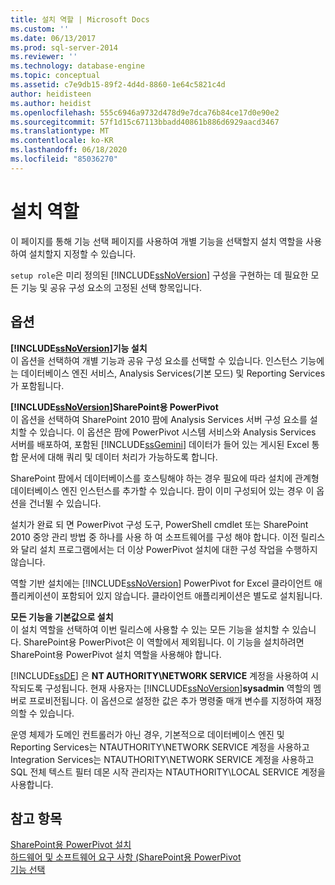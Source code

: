 ```yaml
---
title: 설치 역할 | Microsoft Docs
ms.custom: ''
ms.date: 06/13/2017
ms.prod: sql-server-2014
ms.reviewer: ''
ms.technology: database-engine
ms.topic: conceptual
ms.assetid: c7e9db15-89f2-4d4d-8860-1e64c5821c4d
author: heidisteen
ms.author: heidist
ms.openlocfilehash: 555c6946a9732d478d9e7dca76b84ce17d0e90e2
ms.sourcegitcommit: 57f1d15c67113bbadd40861b886d6929aacd3467
ms.translationtype: MT
ms.contentlocale: ko-KR
ms.lasthandoff: 06/18/2020
ms.locfileid: "85036270"
---
```

# <a name="setup-role"></a>설치 역할
  이 페이지를 통해 기능 선택 페이지를 사용하여 개별 기능을 선택할지 설치 역할을 사용하여 설치할지 지정할 수 있습니다.  
  
 `setup role`은 미리 정의된 [!INCLUDE[ssNoVersion](../../includes/ssnoversion-md.md)] 구성을 구현하는 데 필요한 모든 기능 및 공유 구성 요소의 고정된 선택 항목입니다.  
  
## <a name="options"></a>옵션  
 **[!INCLUDE[ssNoVersion](../../includes/ssnoversion-md.md)]기능 설치**  
 이 옵션을 선택하여 개별 기능과 공유 구성 요소를 선택할 수 있습니다. 인스턴스 기능에는 데이터베이스 엔진 서비스, Analysis Services(기본 모드) 및 Reporting Services가 포함됩니다.  
  
 **[!INCLUDE[ssNoVersion](../../includes/ssnoversion-md.md)]SharePoint용 PowerPivot**  
 이 옵션을 선택하여 SharePoint 2010 팜에 Analysis Services 서버 구성 요소를 설치할 수 있습니다. 이 옵션은 팜에 PowerPivot 시스템 서비스와 Analysis Services 서버를 배포하여, 포함된 [!INCLUDE[ssGemini](../../includes/ssgemini-md.md)] 데이터가 들어 있는 게시된 Excel 통합 문서에 대해 쿼리 및 데이터 처리가 가능하도록 합니다.  
  
 SharePoint 팜에서 데이터베이스를 호스팅해야 하는 경우 필요에 따라 설치에 관계형 데이터베이스 엔진 인스턴스를 추가할 수 있습니다. 팜이 이미 구성되어 있는 경우 이 옵션을 건너뛸 수 있습니다.  
  
 설치가 완료 되 면 PowerPivot 구성 도구, PowerShell cmdlet 또는 SharePoint 2010 중앙 관리 방법 중 하나를 사용 하 여 소프트웨어를 구성 해야 합니다. 이전 릴리스와 달리 설치 프로그램에서는 더 이상 PowerPivot 설치에 대한 구성 작업을 수행하지 않습니다.  
  
 역할 기반 설치에는 [!INCLUDE[ssNoVersion](../../includes/ssnoversion-md.md)] PowerPivot for Excel 클라이언트 애플리케이션이 포함되어 있지 않습니다. 클라이언트 애플리케이션은 별도로 설치됩니다.  
  
 **모든 기능을 기본값으로 설치**  
 이 설치 역할을 선택하여 이번 릴리스에 사용할 수 있는 모든 기능을 설치할 수 있습니다. SharePoint용 PowerPivot은 이 역할에서 제외됩니다. 이 기능을 설치하려면 SharePoint용 PowerPivot 설치 역할을 사용해야 합니다.  
  
 [!INCLUDE[ssDE](../../includes/ssde-md.md)] 은 **NT AUTHORITY\NETWORK SERVICE** 계정을 사용하여 시작되도록 구성됩니다. 현재 사용자는 [!INCLUDE[ssNoVersion](../../includes/ssnoversion-md.md)]**sysadmin** 역할의 멤버로 프로비전됩니다. 이 옵션으로 설정한 값은 추가 명령줄 매개 변수를 지정하여 재정의할 수 있습니다.  
  
 운영 체제가 도메인 컨트롤러가 아닌 경우, 기본적으로 데이터베이스 엔진 및 Reporting Services는 NTAUTHORITY\NETWORK SERVICE 계정을 사용하고 Integration Services는 NTAUTHORITY\NETWORK SERVICE 계정을 사용하고 SQL 전체 텍스트 필터 데몬 시작 관리자는 NTAUTHORITY\LOCAL SERVICE 계정을 사용합니다.  
  
## <a name="see-also"></a>참고 항목  
 [SharePoint용 PowerPivot 설치](https://go.microsoft.com/fwlink/?LinkId=206906)   
 [하드웨어 및 소프트웨어 요구 사항 (SharePoint용 PowerPivot](https://go.microsoft.com/fwlink/?LinkId=216823)   
 [기능 선택](../../../2014/sql-server/install/feature-selection.md)  
  
  
